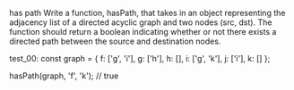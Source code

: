 has path
Write a function, hasPath, that takes in an object representing the adjacency list of a directed acyclic graph and two nodes (src, dst). The function should return a boolean indicating whether or not there exists a directed path between the source and destination nodes.



test_00:
const graph = {
  f: ['g', 'i'],
  g: ['h'],
  h: [],
  i: ['g', 'k'],
  j: ['i'],
  k: []
};

hasPath(graph, 'f', 'k'); // true
